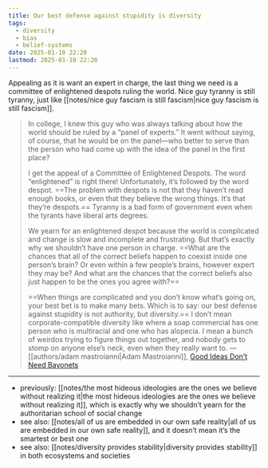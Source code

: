```yaml
---
title: Our best defense against stupidity is diversity
tags:
  - diversity
  - bias
  - belief-systems
date: 2025-01-10 22:20
lastmod: 2025-01-10 22:20
---
```

Appealing as it is want an expert in charge, the last thing we need is a committee of enlightened despots ruling the world. Nice guy tyranny is still tyranny, just like [[notes/nice guy fascism is still fascism|nice guy fascism is still fascism]].

> In college, I knew this guy who was always talking about how the world should be ruled by a “panel of experts.” It went without saying, of course, that he would be on the panel—who better to serve than the person who had come up with the idea of the panel in the first place?
> 
> I get the appeal of a Committee of Enlightened Despots. The word “enlightened” is right there! Unfortunately, it’s followed by the word despot. ==The problem with despots is not that they haven’t read enough books, or even that they believe the wrong things. It’s that they’re despots.== Tyranny is a bad form of government even when the tyrants have liberal arts degrees.
> 
> We yearn for an enlightened despot because the world is complicated and change is slow and incomplete and frustrating. But that’s exactly why we shouldn’t have one person in charge. ==What are the chances that all of the correct beliefs happen to coexist inside one person’s brain? Or even within a few people’s brains, however expert they may be? And what are the chances that the correct beliefs also just happen to be the ones you agree with?==
> 
> ==When things are complicated and you don’t know what’s going on, your best bet is to make many bets. Which is to say: our best defense against stupidity is not authority, but diversity.== I don’t mean corporate-compatible diversity like where a soap commercial has one person who is multiracial and one who has alopecia. I mean a bunch of weirdos trying to figure things out together, and nobody gets to stomp on anyone else’s neck, even when they really want to. —[[authors/adam mastroianni|Adam Mastroianni]], [Good Ideas Don’t Need Bayonets](https://www.experimental-history.com/p/good-ideas-dont-need-bayonets)

---
- previously: [[notes/the most hideous ideologies are the ones we believe without realizing it|the most hideous ideologies are the ones we believe without realizing it]], which is exactly why we shouldn’t yearn for the authoritarian school of social change
- see also: [[notes/all of us are embedded in our own safe reality|all of us are embedded in our own safe reality]], and it doesn’t mean it’s the smartest or best one
- see also: [[notes/diversity provides stability|diversity provides stability]] in both ecosystems and societies